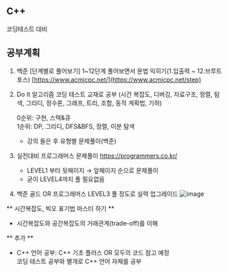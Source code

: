 ## C++ 

코딩테스트 대비

## 공부계획

1. 백준 [단계별로 풀어보기] 1~12단계 풀어보면서 문법 익히기(1.입출력 ~ 12.브루트포스) [https://www.acmicpc.net/](https://www.acmicpc.net/step)

2. Do It 알고리즘 코딩 테스트 교재로 공부 (시간 복잡도, 디버깅, 자료구조, 정렬, 탐색, 그리디, 정수론, 그래프, 트리, 조합, 동적 계획법, 기하)
   
   0순위: 구현, 스택&큐  
   1순위: DP, 그리디, DFS&BFS, 정렬, 이분 탐색

   - 강의 들은 후 유형별 문제풀이(백준)
   
3. 실전대비 프로그래머스 문제풀이 https://programmers.co.kr/
   - LEVEL1 부터 뒷페이지 → 앞페이지 순으로 문제풀이
   - 굳이 LEVEL4까지 풀 필요없음

4. 백준 골드 OR 프로그래머스 LEVEL3 풀 정도로 실력 업그레이드
![image](https://github.com/khw274/Coding-Test/assets/125671828/46cc8865-5dc2-4474-ac35-c3904670ca39)




** 시간복잡도, 빅오 표기법 마스터 하기 **

   - 시간복잡도와 공간복잡도의 거래관계(trade-off)를 이해  


 ** 추가 **  
 
   - C++ 언어 공부: C++ 기초 플러스 OR 모두의 코드 참고 예정  
   코딩 테스트 공부와 별개로 C++ 언어 자체를 공부
